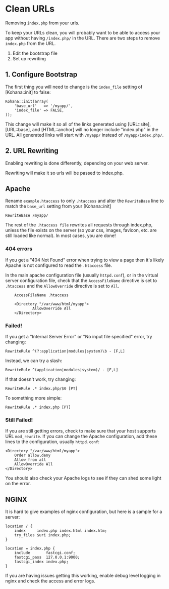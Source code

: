 # Clean URLs

Removing `index.php` from your urls.

To keep your URLs clean, you will probably want to be able to access your app without having `/index.php/` in the URL. There are two steps to remove `index.php` from the URL.

1. Edit the bootstrap file
2. Set up rewriting

## 1. Configure Bootstrap

The first thing you will need to change is the `index_file` setting of [Kohana::init] to false:

    Kohana::init(array(
        'base_url'   => '/myapp/',
        'index_file' => FALSE,
    ));

This change will make it so all of the links generated using [URL::site], [URL::base], and [HTML::anchor] will no longer include "index.php" in the URL. All generated links will start with `/myapp/` instead of `/myapp/index.php/`.

## 2. URL Rewriting

Enabling rewriting is done differently, depending on your web server.

Rewriting will make it so urls will be passed to index.php.

## Apache

Rename `example.htaccess` to only `.htaccess` and alter the `RewriteBase` line to match the `base_url` setting from your [Kohana::init]

    RewriteBase /myapp/

The rest of the `.htaccess file` rewrites all requests through index.php, unless the file exists on the server (so your css, images, favicon, etc. are still loaded like normal). In most cases, you are done!

### 404 errors

If you get a "404 Not Found" error when trying to view a page then it's likely Apache is not configured to read the `.htaccess` file.

In the main apache configuration file (usually `httpd.conf`), or in the virtual server configuration file, check that the `AccessFileName` directive is set to `.htaccess` and the `AllowOverride` directive is set to `All`.

        AccessFileName .htaccess

        <Directory "/var/www/html/myapp">
                AllowOverride All
        </Directory>


### Failed!

If you get a "Internal Server Error" or "No input file specified" error, try changing:

    RewriteRule ^(?:application|modules|system)\b - [F,L]

Instead, we can try a slash:

    RewriteRule ^(application|modules|system)/ - [F,L]

If that doesn't work, try changing:

    RewriteRule .* index.php/$0 [PT]

To something more simple:

    RewriteRule .* index.php [PT]

### Still Failed!

If you are still getting errors, check to make sure that your host supports URL `mod_rewrite`. If you can change the Apache configuration, add these lines to the     configuration, usually `httpd.conf`:

    <Directory "/var/www/html/myapp">
        Order allow,deny
        Allow from all
        AllowOverride All
    </Directory>

You should also check your Apache logs to see if they can shed some light on the error.

## NGINX

It is hard to give examples of nginx configuration, but here is a sample for a server:

    location / {
        index     index.php index.html index.htm;
        try_files $uri index.php;
    }

    location = index.php {
        include       fastcgi.conf;
        fastcgi_pass  127.0.0.1:9000;
        fastcgi_index index.php;
    }

If you are having issues getting this working, enable debug level logging in nginx and check the access and error logs.
